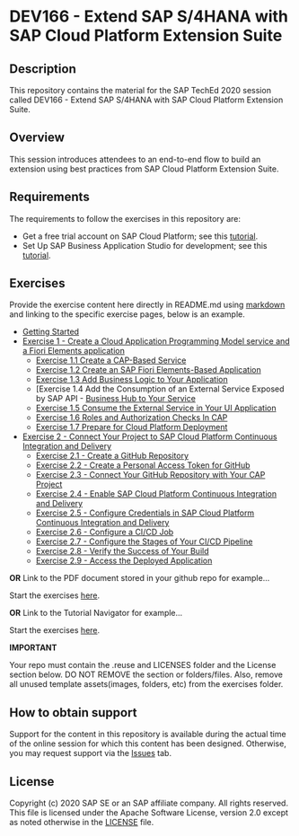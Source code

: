 # DEV166 - Extend SAP S/4HANA with SAP Cloud Platform Extension Suite

## Description

This repository contains the material for the SAP TechEd 2020 session called DEV166 - Extend SAP S/4HANA with SAP Cloud Platform Extension Suite.  

## Overview

This session introduces attendees to an end-to-end flow to build an extension using best practices from SAP Cloud Platform Extension Suite.

## Requirements

The requirements to follow the exercises in this repository are:
- Get a free trial account on SAP Cloud Platform; see this [tutorial](https://developers.sap.com/tutorials/hcp-create-trial-account.html).
- Set Up SAP Business Application Studio for development; see this [tutorial](https://developers.sap.com/tutorials/appstudio-onboarding.html).

## Exercises

Provide the exercise content here directly in README.md using [markdown](https://guides.github.com/features/mastering-markdown/) and linking to the specific exercise pages, below is an example.

- [Getting Started](exercises/ex0/)
- [Exercise 1 - Create a Cloud Application Programming Model service and a Fiori Elements application](exercises/ex1/)
    - [Exercise 1.1 Create a CAP-Based Service](exercises/ex1#exercise-11-create-a-cap-based-service)
    - [Exercise 1.2 Create an SAP Fiori Elements-Based Application](exercises/ex1#exercise-12-create-an-sap-fiori-elements-based-application)
    - [Exercise 1.3 Add Business Logic to Your Application](exercises/ex1#exercise-13-add-business-logic-to-your-applicat)
    - [Exercise 1.4 Add the Consumption of an External Service Exposed by SAP API - [Business Hub to Your Service](exercises/ex1#exercise-14-add-the-consumption-of-an-external-service-exposed-by-sap-api-business-hub-to-your-service)
    - [Exercise 1.5 Consume the External Service in Your UI Application](exercises/ex1#exercise-15-consume-the-external-service-in-your-ui-application)
    - [Exercise 1.6  Roles and Authorization Checks In CAP](exercises/ex1#exercise-16--roles-and-authorization-checks-in-cap)
    - [Exercise 1.7  Prepare for Cloud Platform Deployment](exercises/ex1#exercise-17--prepare-for-cloud-platform-deployment)
- [Exercise 2 - Connect Your Project to SAP Cloud Platform Continuous Integration and Delivery](exercises/ex2/)
    - [Exercise 2.1 - Create a GitHub Repository](exercises/ex2#exercise-21-create-a-github-repository)
    - [Exercise 2.2 - Create a Personal Access Token for GitHub](exercises/ex2#exercise-22-create-a-personal-access-token-for-github)
    - [Exercise 2.3 - Connect Your GitHub Repository with Your CAP Project](exercises/ex2#exercise-23-connect-your-github-repository-with-your-cap-project)
    - [Exercise 2.4 - Enable SAP Cloud Platform Continuous Integration and Delivery](exercises/ex2#exercise-24-enable-sap-cloud-platform-continuous-integration-and-delivery)
    - [Exercise 2.5 - Configure Credentials in SAP Cloud Platform Continuous Integration and Delivery](exercises/ex2#exercise-25-configure-credentials-in-sap-cloud-platform-continuous-integration-and-delivery)
    - [Exercise 2.6 - Configure a CI/CD Job](exercises/ex2#exercise-26-configure-a-cicd-job)
    - [Exercise 2.7 - Configure the Stages of Your CI/CD Pipeline](exercises/ex2#exercise-27-configure-the-stages-of-your-cicd-pipeline)
    - [Exercise 2.8 - Verify the Success of Your Build](exercises/ex2#exercise-28-verify-the-success-of-your-build)
    - [Exercise 2.9 - Access the Deployed Application](exercises/ex2#exercise-29-access-the-deployed-application)

    


**OR** Link to the PDF document stored in your github repo for example...

Start the exercises [here](exercises/myPDFDoc.pdf).
    
**OR** Link to the Tutorial Navigator for example...

Start the exercises [here](https://developers.sap.com/tutorials/abap-environment-trial-onboarding.html).

**IMPORTANT**

Your repo must contain the .reuse and LICENSES folder and the License section below. DO NOT REMOVE the section or folders/files. Also, remove all unused template assets(images, folders, etc) from the exercises folder. 

## How to obtain support

Support for the content in this repository is available during the actual time of the online session for which this content has been designed. Otherwise, you may request support via the [Issues](../../issues) tab.

## License
Copyright (c) 2020 SAP SE or an SAP affiliate company. All rights reserved. This file is licensed under the Apache Software License, version 2.0 except as noted otherwise in the [LICENSE](LICENSES/Apache-2.0.txt) file.
